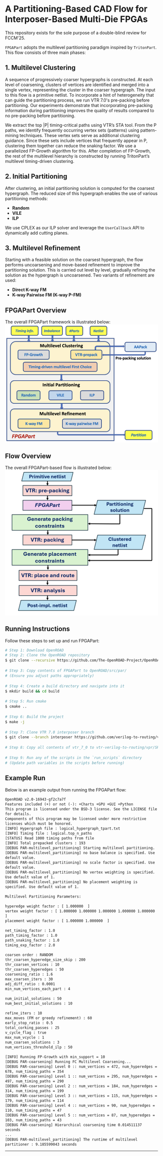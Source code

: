 # A Partitioning-Based CAD Flow for Interposer-Based Multi-Die FPGAs

This repository exists for the sole purpose of a double-blind review for FCCM'25. 

`FPGAPart` adopts the multilevel partitioning paradigm inspired by `TritonPart`. This flow consists of three main phases:

## 1. Multilevel Clustering
A sequence of progressively coarser hypergraphs is constructed. At each level of coarsening, clusters of vertices are identified and merged into a single vertex, representing the cluster in the coarser hypergraph. The input to this flow is a primitive netlist. To incorporate a hint of heterogeneity that can guide the partitioning process, we run VTR 7.0's pre-packing before partitioning. Our experiments demonstrate that incorporating pre-packing information during partitioning improves the quality of results compared to no pre-packing before partitioning.

We extract the top |P| timing-critical paths using VTR’s STA tool. From the P paths, we identify frequently occurring vertex sets (patterns) using pattern-mining techniques. These vertex sets serve as additional clustering guidance. Since these sets include vertices that frequently appear in P, clustering them together can reduce the snaking factor. We use a parallelized FP-Growth algorithm for this. After completion of FP-Growth, the rest of the multilevel hierarchy is constructed by running TritonPart’s multilevel timing-driven clustering.

## 2. Initial Partitioning
After clustering, an initial partitioning solution is computed for the coarsest hypergraph. The reduced size of this hypergraph enables the use of various partitioning methods:
- **Random**
- **VILE**
- **ILP**

We use CPLEX as our ILP solver and leverage the `UserCallback` API to dynamically add cutting planes.

## 3. Multilevel Refinement
Starting with a feasible solution on the coarsest hypergraph, the flow performs uncoarsening and move-based refinement to improve the partitioning solution. This is carried out level by level, gradually refining the solution as the hypergraph is uncoarsened. Two variants of refinement are used:
- **Direct K-way FM**
- **K-way Pairwise FM (K-way P-FM)**

## FPGAPart Overview
The overall FPGAPart framework is illustrated below:
![FPGAPart Framework](https://github.com/bodhi91/FPGAPart/blob/main/fpga_part.png)

## Flow Overview
The overall FPGAPart-based flow is illustrated below:
![Overall Flow](https://github.com/bodhi91/FPGAPart/blob/main/vtr_flow_fccm.png)

## Running Instructions 
Follow these steps to set up and run FPGAPart:

```bash
# Step 1: Download OpenROAD
# Step 2: Clone the OpenROAD repository
$ git clone --recursive https://github.com/The-OpenROAD-Project/OpenROAD.git

# Step 3: Copy contents of FPGAPart to OpenROAD/src/par/
# (Ensure you adjust paths appropriately)

# Step 4: Create a build directory and navigate into it
$ mkdir build && cd build

# Step 5: Run cmake
$ cmake ..

# Step 6: Build the project
$ make -j

# Step 7: Clone VTR 7.0 interposer branch
$ git clone --branch interposer https://github.com/verilog-to-routing/vtr-verilog-to-routing.git

# Step 8: Copy all contents of vtr_7_0 to vtr-verilog-to-routing/vpr/SRC/

# Step 9: Run any of the scripts in the `run_scripts` directory
# (Update path variables in the scripts before running)
```

## Example Run
Below is an example output from running the FPGAPart flow:

```
OpenROAD v2.0-16943-gf2c7a7f 
Features included (+) or not (-): +Charts +GPU +GUI +Python
This program is licensed under the BSD-3 license. See the LICENSE file for details.
Components of this program may be licensed under more restrictive licenses which must be honored.
[INFO] Hypergraph file : logical_hypergraph_tpart.txt
[INFO] Timing file : logical.top_n_paths
[STATUS] Read 1000 timing paths from file
[INFO] Total prepacked clusters : 193
[DEBUG PAR-multilevel_partitioning] Starting multilevel partitioning.
[DEBUG PAR-multilevel_partitioning] no base balance is specified. Use default value.
[DEBUG PAR-multilevel_partitioning] no scale factor is specified. Use default value.
[DEBUG PAR-multilevel_partitioning] No vertex weighting is specified. Use default value of 1.
[DEBUG PAR-multilevel_partitioning] No placement weighting is specified. Use default value of 1.

Multilevel Partitioning Parameters:

hyperedge weight factor : [ 1.000000  ]
vertex weight factor : [ 1.000000 1.000000 1.000000 1.000000 1.000000  ]
placement weight factor : [ 1.000000 1.000000  ]

net_timing_factor : 1.0
path_timing_factor : 1.0
path_snaking_factor : 1.0
timing_exp_factor : 2.0

coarsen order : RANDOM
thr_coarsen_hyperedge_size_skip : 200
thr_coarsen_vertices : 10
thr_coarsen_hyperedges : 50
coarsening_ratio : 1.6
max_coarsen_iters : 30
adj_diff_ratio : 0.0001
min_num_vertices_each_part : 4

num_initial_solutions : 50
num_best_initial_solutions : 10

refine_iters : 10
max_moves (FM or greedy refinement) : 60
early_stop_ratio : 0.5
total_corking_passes : 25
v_cycle_flag : true
max_num_vcycle : 1
num_coarsen_solutions : 3
num_vertices_threshold_ilp : 50

[INFO] Running FP-Growth with min_support = 10
[DEBUG PAR-coarsening] Running FC Multilevel Coarsening...
[DEBUG PAR-coarsening] Level 0 :: num_vertices = 472, num_hyperedges = 678, num_timing_paths = 354
[DEBUG PAR-coarsening] Level 1 :: num_vertices = 295, num_hyperedges = 497, num_timing_paths = 290
[DEBUG PAR-coarsening] Level 2 :: num_vertices = 184, num_hyperedges = 314, num_timing_paths = 199
[DEBUG PAR-coarsening] Level 3 :: num_vertices = 115, num_hyperedges = 179, num_timing_paths = 114
[DEBUG PAR-coarsening] Level 4 :: num_vertices = 90, num_hyperedges = 110, num_timing_paths = 47
[DEBUG PAR-coarsening] Level 5 :: num_vertices = 87, num_hyperedges = 103, num_timing_paths = 43
[DEBUG PAR-coarsening] Hierarchical coarsening time 0.014511137 seconds
...
[DEBUG PAR-multilevel_partitioning] The runtime of multilevel partitioner : 9.185599043 seconds
```
---
